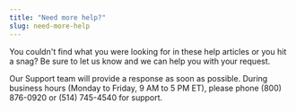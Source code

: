 ```yaml
---
title: "Need more help?"
slug: need-more-help
---
```



You couldn't find what you were looking for in these help articles or you hit a snag? Be sure to let us know and we can help you with your request.

Our Support team will provide a response as soon as possible. During business hours (Monday to Friday, 9 AM to 5 PM ET), please phone (800) 876-0920 or (514) 745-4540 for support.
